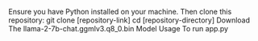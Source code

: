 Ensure you have Python installed on your machine. Then clone this repository:
git clone [repository-link]
cd [repository-directory]
Download The llama-2-7b-chat.ggmlv3.q8_0.bin Model 
Usage
To run app.py
